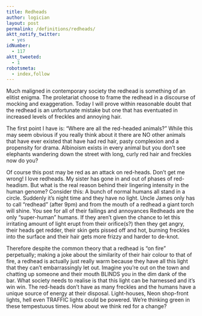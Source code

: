 ```yaml
---
title: Redheads
author: logician
layout: post
permalink: /definitions/redheads/
aktt_notify_twitter:
  - yes
idNumber:
  - 117
aktt_tweeted:
  - 1
robotsmeta:
  - index,follow
---
```

Much maligned in contemporary society the redhead is something of an elitist enigma. <!--more-->The proletariat choose to frame the redhead in a discourse of mocking and exaggeration. Today I will prove within reasonable doubt that the redhead is an unfortunate mistake but one that has eventuated in increased levels of freckles and annoying hair.

The first point I have is: &#8220;Where are all the red-headed animals?&#8221; While this may seem obvious if you really think about it there are NO other animals that have ever existed that have had red hair, pasty complexion and a propensity for drama. Albinoism exists in every animal but you don&#8217;t see elephants wandering down the street with long, curly red hair and freckles now do you?

Of course this post may be red as an attack on red-heads. Don&#8217;t get me wrong! I love redheads. My sister has gone in and out of phases of red-headism. But what is the real reason behind their lingering intensity in the human genome? Consider this: A bunch of normal humans all stand in a circle. Suddenly it&#8217;s night time and they have no light. Uncle James only has to call &#8220;redhead&#8221; (after 9pm) and from the mouth of a redhead a giant torch will shine. You see for all of their failings and annoyances Redheads are the only &#8220;super-human&#8221; humans. If they aren&#8217;t given the chance to let this irritating amount of light erupt from their orifice(s?) then they get angry, their heads get redder, their skin gets pissed off and hot, burning freckles into the surface and their hair gets more frizzy and harder to de-knot.

Therefore despite the common theory that a redhead is &#8220;on fire&#8221; perpetually; making a joke about the similarity of their hair colour to that of fire, a redhead is actually just really warm because they have all this light that they can&#8217;t embarrassingly let out. Imagine you&#8217;re out on the town and chatting up someone and their mouth BLINDS you in the dim dank of the bar. What society needs to realise is that this light can be harnessed and it&#8217;s win win. The red-heads don&#8217;t have as many freckles and the humans have a unique source of energy at their disposal. Light-houses, Neon shop-front lights, hell even TRAFFIC lights could be powered. We&#8217;re thinking green in these tempestuous times. How about we think red for a change?